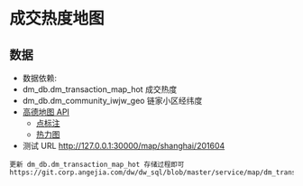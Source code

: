 # 成交热度地图

## 数据

- 数据依赖:
 - dm_db.dm_transaction_map_hot 成交热度
 - dm_db.dm_community_iwjw_geo 链家小区经纬度
 - [高德地图 API](http://lbs.amap.com/)
 	- [点标注](http://lbs.amap.com/api/javascript-api/guide/marker-point/)
	- [热力图](http://lbs.amap.com/api/javascript-api/example/layers/heatmap/)
- 测试 URL http://127.0.0.1:30000/map/shanghai/201604



```
更新 dm_db.dm_transaction_map_hot 存储过程即可
https://git.corp.angejia.com/dw/dw_sql/blob/master/service/map/dm_transaction_map_hot.sql
```
